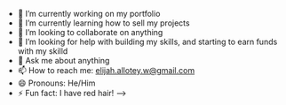 
- 🔭 I’m currently working on my portfolio
- 🌱 I’m currently learning how to sell my projects
- 👯 I’m looking to collaborate on anything
- 🤔 I’m looking for help with building my skills, and starting to earn funds with my skilld
- 💬 Ask me about anything
- 📫 How to reach me: elijah.allotey.w@gmail.com 
- 😄 Pronouns: He/Him
- ⚡ Fun fact: I have red hair!
-->
